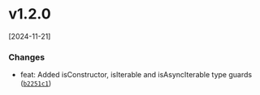 # v1.2.0
[2024-11-21]

### Changes

* feat: Added isConstructor, isIterable and isAsyncIterable type guards ([`b2251c1`](https://github.com/panates/jsopen-objects/commit/b2251c1a780a632d7eaf8bd8e7f3205f73c43c52))
